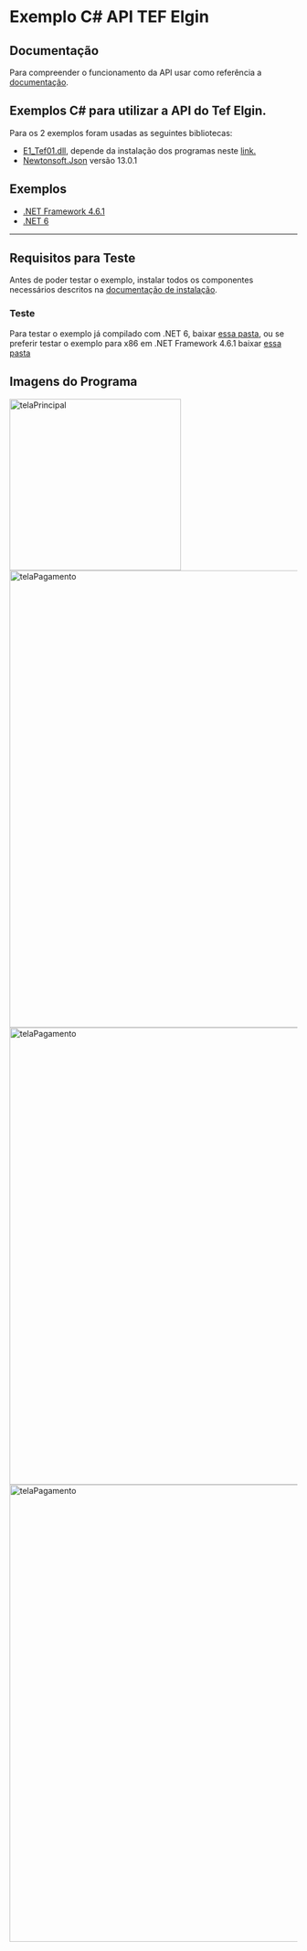 # Exemplo C# API TEF Elgin #

## Documentação 
Para compreender o funcionamento da API usar como referência a [documentação](https://elgindevelopercommunity.github.io/group__t2.html).

## Exemplos C# para utilizar a API do Tef Elgin.

Para os 2 exemplos foram usadas as seguintes bibliotecas:
- [E1_Tef01.dll](https://github.com/ElginDeveloperCommunity/TEF-Elgin/tree/master/Biblioteca), depende da instalação dos programas neste [link.](https://github.com/ElginDeveloperCommunity/TEF-Elgin/tree/master/Instaladores)
- [Newtonsoft.Json](https://www.newtonsoft.com/json) versão 13.0.1

## Exemplos
- [.NET Framework 4.6.1](https://github.com/ElginDeveloperCommunity/TEF-Elgin/tree/master/Exemplos%20TEF%20API%20-%20Ativo/C%23/NET%20Framework%204)
- [.NET 6](https://github.com/ElginDeveloperCommunity/TEF-Elgin/tree/master/Exemplos%20TEF%20API%20-%20Ativo/C%23/NET%206)
<hr>

## Requisitos para Teste ##
Antes de poder testar o exemplo, instalar todos os componentes necessários descritos na [documentação de instalação](https://github.com/ElginDeveloperCommunity/TEF-Elgin/blob/master/Instaladores/Manual%20instala%C3%A7%C3%A3o%20TEF%20Elgin_Homologa%C3%A7%C3%A3o.pdf).

### Teste
Para testar o exemplo já compilado com .NET 6, baixar [essa pasta](https://github.com/ElginDeveloperCommunity/TEF-Elgin/blob/master/Exemplos%20TEF%20API%20-%20Ativo/C%23/NET%206/ApiTefElgin-executavel/publish.zip), ou se preferir testar o exemplo para x86 em .NET Framework 4.6.1 baixar [essa pasta](https://github.com/ElginDeveloperCommunity/TEF-Elgin/blob/master/Exemplos%20TEF%20API%20-%20Ativo/C%23/NET%20Framework%204/ApiTefElgin-executavel/ApiTefElgin-executavel.zip)


## Imagens do Programa ##

<img src="https://user-images.githubusercontent.com/78883867/180846736-93ff6493-5263-4869-b431-9402d9a9abea.jpg" alt="telaPrincipal" style="width:300px;"/>
<img src="https://user-images.githubusercontent.com/78883867/219528037-891f0423-7d3f-4fb8-a652-c6760a53a326.jpg" title="tela representa um dos passos do processo de pagamento" alt="telaPagamento" style="width:800px;"/>
<img src="https://user-images.githubusercontent.com/78883867/219528048-3381570c-6293-4c7c-a3b9-211c51edb158.jpg" title="tela PIX" alt="telaPagamento" style="width:800px;"/>
<img src="https://user-images.githubusercontent.com/78883867/219528061-9f879239-0530-4ed3-b2b6-f734066f87ec.jpg" title="tela representa de administração" alt="telaPagamento" style="width:800px;"/>

